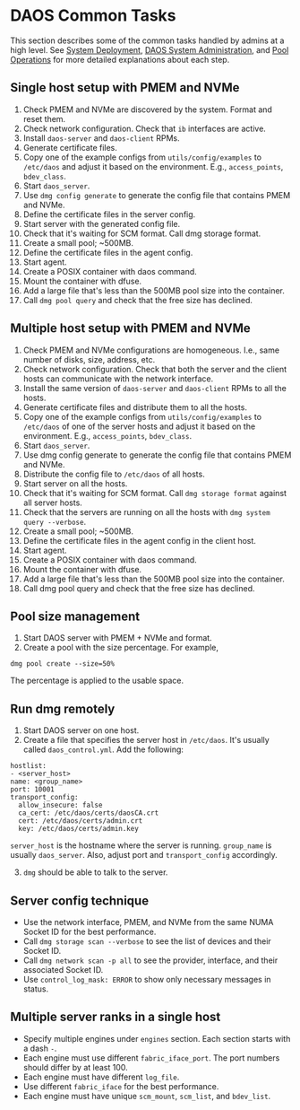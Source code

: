 # DAOS Common Tasks

This section describes some of the common tasks handled by admins at a high level. See [System Deployment](./deployment.md#system-deployment), [DAOS System Administration](./administration.md#daos-system-administration), and [Pool Operations](./pool_operations.md#pool-operations) for more detailed explanations about each step.

## Single host setup with PMEM and NVMe

1. Check PMEM and NVMe are discovered by the system. Format and reset them.
2. Check network configuration. Check that `ib` interfaces are active.
3. Install `daos-server` and `daos-client` RPMs.
4. Generate certificate files.
5. Copy one of the example configs from `utils/config/examples` to
`/etc/daos` and adjust it based on the environment. E.g., `access_points`,
`bdev_class`.
6. Start `daos_server`.
7. Use `dmg config generate` to generate the config file that contains PMEM and
NVMe.
8. Define the certificate files in the server config.
9. Start server with the generated config file.
10. Check that it's waiting for SCM format. Call dmg storage format.
11. Create a small pool; ~500MB.
12. Define the certificate files in the agent config.
13. Start agent.
14. Create a POSIX container with daos command.
15. Mount the container with dfuse.
16. Add a large file that's less than the 500MB pool size into the container.
17. Call `dmg pool query` and check that the free size has declined.

## Multiple host setup with PMEM and NVMe

1. Check PMEM and NVMe configurations are homogeneous. I.e., same number of
disks, size, address, etc.
2. Check network configuration. Check that both the server and the client hosts
can communicate with the network interface.
3. Install the same version of `daos-server` and `daos-client` RPMs to all the
hosts.
4. Generate certificate files and distribute them to all the hosts.
5. Copy one of the example configs from `utils/config/examples` to
`/etc/daos` of one of the server hosts and adjust it based on the environment.
E.g., `access_points`, `bdev_class`.
6. Start `daos_server`.
7. Use dmg config generate to generate the config file that contains PMEM and
NVMe.
8. Distribute the config file to `/etc/daos` of all hosts.
9. Start server on all the hosts.
10. Check that it's waiting for SCM format. Call `dmg storage format` against all
server hosts.
11. Check that the servers are running on all the hosts with `dmg system query
--verbose`.
12. Create a small pool; ~500MB.
13. Define the certificate files in the agent config in the client host.
14. Start agent.
15. Create a POSIX container with daos command.
16. Mount the container with dfuse.
17. Add a large file that's less than the 500MB pool size into the container.
18. Call dmg pool query and check that the free size has declined.

## Pool size management

1. Start DAOS server with PMEM + NVMe and format.
2. Create a pool with the size percentage. For example,
```
dmg pool create --size=50%
```
The percentage is applied to the usable space.

## Run dmg remotely

1. Start DAOS server on one host.
2. Create a file that specifies the server host in `/etc/daos`. It's usually
called `daos_control.yml`. Add the following:
```
hostlist:
- <server_host>
name: <group_name>
port: 10001
transport_config:
  allow_insecure: false
  ca_cert: /etc/daos/certs/daosCA.crt
  cert: /etc/daos/certs/admin.crt
  key: /etc/daos/certs/admin.key
```
`server_host` is the hostname where the server is running. `group_name` is
usually `daos_server`. Also, adjust port and `transport_config` accordingly.

3. `dmg` should be able to talk to the server.

## Server config technique

- Use the network interface, PMEM, and NVMe from the same NUMA Socket ID for
the best performance.
- Call `dmg storage scan --verbose` to see the list of devices and their Socket
ID.
- Call `dmg network scan -p all` to see the provider, interface, and their
associated Socket ID.
- Use `control_log_mask: ERROR` to show only necessary messages in status.

## Multiple server ranks in a single host

- Specify multiple engines under `engines` section. Each section starts with a
dash `-`.
- Each engine must use different `fabric_iface_port`. The port numbers should
differ by at least 100.
- Each engine must have different `log_file`.
- Use different `fabric_iface` for the best performance.
- Each engine must have unique `scm_mount`, `scm_list`, and `bdev_list`.
